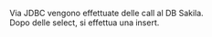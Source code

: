 Via JDBC vengono effettuate delle call al DB Sakila.
<br>Dopo delle select, si effettua una insert.
